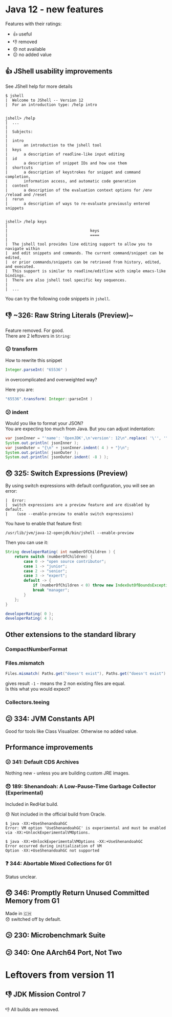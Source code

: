 # Java 12 - new features 

Features with their ratings:
* :+1: useful
* :-1: removed
* :disappointed: not available
* :confused: no added value

## :+1: JShell usability improvements
See JShell help for more details
```
$ jshell
|  Welcome to JShell -- Version 12
|  For an introduction type: /help intro


jshell> /help
|  ...
|
|  Subjects:
|  
|  intro
|       an introduction to the jshell tool
|  keys
|       a description of readline-like input editing
|  id
|       a description of snippet IDs and how use them
|  shortcuts
|       a description of keystrokes for snippet and command completion,
|       information access, and automatic code generation
|  context
|       a description of the evaluation context options for /env /reload and /reset
|  rerun
|       a description of ways to re-evaluate previously entered snippets


jshell> /help keys
|  
|                                    keys
|                                    ====
|  
|  The jshell tool provides line editing support to allow you to navigate within
|  and edit snippets and commands. The current command/snippet can be edited,
|  or prior commands/snippets can be retrieved from history, edited, and executed.
|  This support is similar to readline/editline with simple emacs-like bindings.
|  There are also jshell tool specific key sequences.
|
|  ...
```

You can try the following code snippets in `jshell`.

## :-1: ~326: Raw String Literals (Preview)~
Feature removed. For good.  
There are 2 leftovers in `String`:
### :confused: transform
How to rewrite this snippet
```java
Integer.parseInt( "65536" )
```
in overcomplicated and overweighted way?

Here you are:
```java
"65536".transform( Integer::parseInt )
```

### :confused: indent
Would you like to format your JSON?  
You are expecting too much from Java.
But you can adjust indentation:

```java
var jsonInner = "'name': 'OpenJDK',\n'version': 12\n".replace( '\'', '"' );
System.out.println( jsonInner );
var jsonOuter = "{\n" + jsonInner.indent( 4 ) + "}\n";
System.out.println( jsonOuter );
System.out.println( jsonOuter.indent( -8 ) );
```

## :disappointed: 325: Switch Expressions (Preview)

By using switch expressions with default configuration, you will see an error:
```
|  Error:
|  switch expressions are a preview feature and are disabled by default.
|    (use --enable-preview to enable switch expressions)
```

You have to enable that feature first:
```
/usr/lib/jvm/java-12-openjdk/bin/jshell --enable-preview
```

Then you can use it:
```java
String developerRating( int numberOfChildren ) {
    return switch (numberOfChildren) {
        case 0 -> "open source contributor";
        case 1 -> "junior";
        case 2 -> "senior";
        case 3 -> "expert";
        default -> {
            if (numberOfChildren < 0) throw new IndexOutOfBoundsException( numberOfChildren );
            break "manager";
        }
    };
}

developerRating( 0 );
developerRating( 4 );
```

## Other extensions to the standard library
### CompactNumberFormat
### Files.mismatch

```java
Files.mismatch( Paths.get("doesn't exist"), Paths.get("doesn't exist") )
```
gives result `-1` - means the 2 non existing files are equal.  
Is this what you would expect?

### Collectors.teeing

## :confused: 334: JVM Constants API
Good for tools like Class Visualizer. Otherwise no added value.

## Prformance improvements
### :confused: 341: Default CDS Archives
Nothing new - unless you are building custom JRE images.

### :disappointed: 189: Shenandoah: A Low-Pause-Time Garbage Collector (Experimental)
Included in RedHat build.

:disappointed: Not included in the official build from Oracle.

```
$ java -XX:+UseShenandoahGC
Error: VM option 'UseShenandoahGC' is experimental and must be enabled via -XX:+UnlockExperimentalVMOptions.

$ java -XX:+UnlockExperimentalVMOptions -XX:+UseShenandoahGC
Error occurred during initialization of VM
Option -XX:+UseShenandoahGC not supported
```

### :question: 344: Abortable Mixed Collections for G1
Status unclear.

## :disappointed: 346: Promptly Return Unused Committed Memory from G1
Made in :switzerland:  
:disappointed: switched off by default.

## :confused: 230: Microbenchmark Suite
## :confused: 340: One AArch64 Port, Not Two

# Leftovers from version 11
## :-1: JDK Mission Control 7
:-1: All builds are removed.
